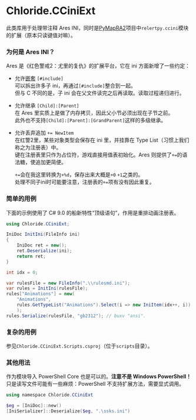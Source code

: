 # Chloride.CCiniExt
此类库用于处理带注释 Ares INI，同时是[PyMapRA2](https://github.com/Chloride1/PyMapRA2)项目中`relertpy.ccini`模块的扩展（原本只读键值对嘛）。

### 为何是 Ares INI？

Ares 是《红色警戒2：尤里的复仇》的扩展平台，它在 ini 方面新增了一些约定：
- 允许[嵌套](https://ares-developers.github.io/Ares-docs/new/misc/include.html) `[#include]`  
	可以拆出许多子 ini，再通过`[#include]`整合到一起。  
	但与 C 不同的是，子 ini 会在父文件读完之后再读取。读取过程递归进行。

- 允许继承 `[Child]:[Parent]`  
	在 Ares 里实质上是做了内存拷贝，因此父小节必须出现在子节之前。  
	此外也不支持`[Child]:[Parent]:[GrandParent]`这样的多级继承。

- 允许丢弃追加 `+= NewItem`  
	在红警2里，某些对象类型会保存在 ini 里，并挂靠在 Type List（习惯上我们称之为注册表）中。  
	键在注册表里只作为占位符，游戏直接用值表初始化。Ares 则提供了`+=`的语法糖，使追加更简便。

	`+=`会在我这里转换为`+%d`，保存出来大概是`+0` `+1`之类的。  
	处理不同子ini时可能要注意，注册表的`+=`项有没有因此重复。

### 简单的用例
下面的示例使用了 C# 9.0 的船新特性“顶级语句”，作用是重排动画注册表。
```C#
using Chloride.CCiniExt;

IniDoc InitIni(FileInfo ini)
{
	IniDoc ret = new();
	ret.Deserialize(ini);
	return ret;
}

int idx = 0;

var rulesFile = new FileInfo(".\\rulesmd.ini");
var rules = InitIni(rulesFile);
rules["Animations"] = new(
	"Animations",
	rules.GetTypeList("Animations").Select(i => new IniItem(idx++, i))
	);
rules.Serialize(rulesFile, "gb2312"); // buxv "ansi".
```

### 复杂的用例
参见`Chloride.CCiniExt.Scripts.csproj`（位于`scripts`目录）。

### 其他用法
作为模块导入 PowerShell Core 也是可以的。**注意不是 Windows PowerShell！**  
只是读写文件可能有一些麻烦：PowerShell 不支持扩展方法，需要显式调用。
```PowerShell
using namespace Chloride.CCiniExt

$eg = [IniDoc]::new()
[IniSerializer]::Deserialize($eg, ".\ssks.ini")
```